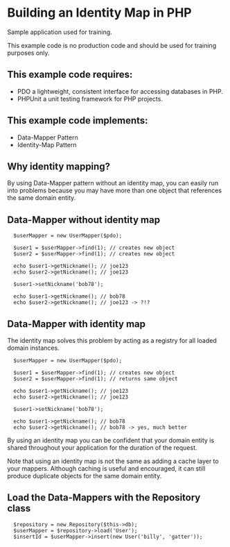 Building an Identity Map in PHP
===============================

Sample application used for training.

This example code is no production code and should be used for training
purposes only.

This example code requires:
---------------------------
* PDO a lightweight, consistent interface for accessing databases in PHP.
* PHPUnit a unit testing framework for PHP projects.

This example code implements:
-----------------------
* Data-Mapper Pattern
* Identity-Map Pattern

Why identity mapping?
---------------------
By using Data-Mapper pattern without an identity map, you can easily run
into problems because you may have more than one object that references
the same domain entity.

Data-Mapper without identity map
----------------------------------

      $userMapper = new UserMapper($pdo);

      $user1 = $userMapper->find(1); // creates new object
      $user2 = $userMapper->find(1); // creates new object

      echo $user1->getNickname(); // joe123
      echo $user2->getNickname(); // joe123

      $user1->setNickname('bob78');

      echo $user1->getNickname(); // bob78
      echo $user2->getNickname(); // joe123 -> ?!?

Data-Mapper with identity map
----------------------------------
The identity map solves this problem by acting as a registry for all
loaded domain instances.

      $userMapper = new UserMapper($pdo);

      $user1 = $userMapper->find(1); // creates new object
      $user2 = $userMapper->find(1); // returns same object

      echo $user1->getNickname(); // joe123
      echo $user2->getNickname(); // joe123

      $user1->setNickname('bob78');

      echo $user1->getNickname(); // bob78
      echo $user2->getNickname(); // bob78 -> yes, much better

By using an identity map you can be confident that your domain entity is
shared throughout your application for the duration of the request.

Note that using an identity map is not the same as adding a cache layer
to your mappers. Although caching is useful and encouraged, it can still
produce duplicate objects for the same domain entity.

Load the Data-Mappers with the Repository class
-----------------------------------------------


      $repository = new Repository($this->db);
      $userMapper = $repository->load('User');
      $insertId = $userMapper->insert(new User('billy', 'gatter'));
      
